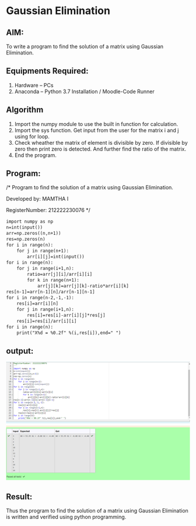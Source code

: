 # Gaussian Elimination

## AIM:
To write a program to find the solution of a matrix using Gaussian Elimination.

## Equipments Required:
1. Hardware – PCs
2. Anaconda – Python 3.7 Installation / Moodle-Code Runner

## Algorithm
1. Import the numpy module to use the built in function for calculation.
2. Import the sys function. Get input from the user for the matrix i and j using for loop.
3. Check wheather the matrix of element is divisible by zero. If divisible by zero then print zero is detected. And further find the ratio of the matrix.
4. End the program.

## Program:

/*
Program to find the solution of a matrix using Gaussian Elimination.

Developed by: MAMTHA I

RegisterNumber: 212222230076
*/
```
import numpy as np
n=int(input())
arr=np.zeros((n,n+1))
res=np.zeros(n)
for i in range(n):
    for j in range(n+1):
        arr[i][j]=int(input())
for i in range(n):
    for j in range(i+1,n):
        ratio=arr[j][i]/arr[i][i]
        for k in range(n+1):
            arr[j][k]=arr[j][k]-ratio*arr[i][k]
res[n-1]=arr[n-1][n]/arr[n-1][n-1]
for i in range(n-2,-1,-1):
    res[i]=arr[i][n]
    for j in range(i+1,n):
        res[i]=res[i]-arr[i][j]*res[j]
    res[i]=res[i]/arr[i][i]
for i in range(n):
    print("X%d = %0.2f" %(i,res[i]),end=" ")

```
## output:
![model](.\out1.png)


## Result:
Thus the program to find the solution of a matrix using Gaussian Elimination is written and verified using python programming.

